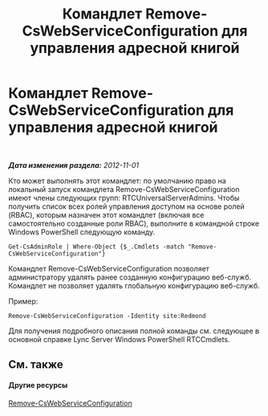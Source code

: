 ﻿---
title: Командлет Remove-CsWebServiceConfiguration для управления адресной книгой
TOCTitle: Командлет Remove-CsWebServiceConfiguration для управления адресной книгой
ms:assetid: 91947cad-5cdd-41b9-83e1-650703c55879
ms:mtpsurl: https://technet.microsoft.com/ru-ru/library/Gg429713(v=OCS.15)
ms:contentKeyID: 49310513
ms.date: 05/19/2016
mtps_version: v=OCS.15
ms.translationtype: HT
---

# Командлет Remove-CsWebServiceConfiguration для управления адресной книгой

 

_**Дата изменения раздела:** 2012-11-01_

Кто может выполнять этот командлет: по умолчанию право на локальный запуск командлета Remove-CsWebServiceConfiguration имеют члены следующих групп: RTCUniversalServerAdmins. Чтобы получить список всех ролей управления доступом на основе ролей (RBAC), которым назначен этот командлет (включая все самостоятельно созданные роли RBAC), выполните в командной строке Windows PowerShell следующую команду.

    Get-CsAdminRole | Where-Object {$_.Cmdlets -match "Remove-CsWebServiceConfiguration"}

Командлет Remove-CsWebServiceConfiguration позволяет администратору удалять ранее созданную конфигурацию веб-служб. Командлет не позволяет удалять глобальную конфигурацию веб-служб.

Пример:

    Remove-CsWebServiceConfiguration -Identity site:Redmond

Для получения подробного описания полной команды см. следующее в основной справке Lync Server Windows PowerShell RTCCmdlets.

## См. также

#### Другие ресурсы

[Remove-CsWebServiceConfiguration](remove-cswebserviceconfiguration.md)

